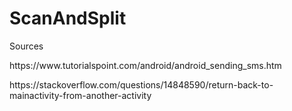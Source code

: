 # ScanAndSplit
<p>Sources</p>
<p>https://www.tutorialspoint.com/android/android_sending_sms.htm</p>
<p>https://stackoverflow.com/questions/14848590/return-back-to-mainactivity-from-another-activity</p>
